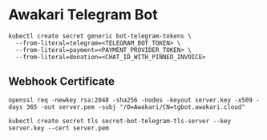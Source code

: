 # Awakari Telegram Bot

```shell
kubectl create secret generic bot-telegram-tokens \
  --from-literal=telegram=<TELEGRAM_BOT_TOKEN> \
  --from-literal=payment=<PAYMENT_PROVIDER_TOKEN> \
  --from-literal=donation=<CHAT_ID_WITH_PINNED_INVOICE>
```

## Webhook Certificate

```shell
openssl req -newkey rsa:2048 -sha256 -nodes -keyout server.key -x509 -days 365 -out server.pem -subj "/O=Awakari/CN=tgbot.awakari.cloud"
```

```shell
kubectl create secret tls secret-bot-telegram-tls-server --key server.key --cert server.pem
```
